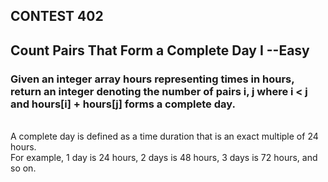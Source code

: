 ## CONTEST 402
## Count Pairs That Form a Complete Day I --Easy

### Given an integer array hours representing times in hours, return an integer denoting the number of pairs i, j where i < j and hours[i] + hours[j] forms a complete day. 
</br>
A complete day is defined as a time duration that is an exact multiple of 24 hours.
</br>
For example, 1 day is 24 hours, 2 days is 48 hours, 3 days is 72 hours, and so on.
</br>
